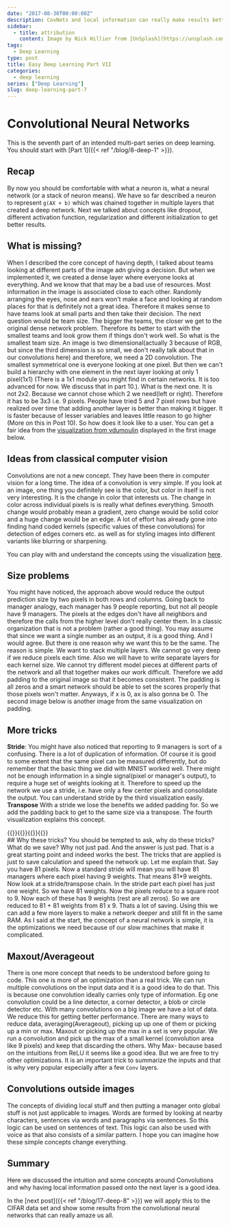 ```yaml
---
date: "2017-08-30T00:00:00Z"
description: CovNets and local information can really make results better. Simple Problem - Simple Solution.
sidebar:
  - title: attribution
    content: Image by Nick Hillier from [UnSplash](https://unsplash.com/photos/aQcE3gDSSTY)
tags:
  - Deep Learning
type: post
title: Easy Deep Learning Part VII
categories:
  - deep learning
series: ["Deep Learning"]
slug: deep-learning-part-7
---
```


# Convolutional Neural Networks

This is the seventh part of an intended multi-part series on deep learning. You should start with [Part 1]({{< ref "/blog/8-deep-1" >}}).

## Recap
By now you should be comfortable with what a neuron is, what a neural network (or a stack of neuron means). We have so far described a neuron to represent `g(AX + b)` which was chained together in multiple layers that created a deep network. Next we talked about concepts like dropout, different activation function, regularization and different initialization to get better results.

## What is missing?
When I described the core concept of having depth, I talked about teams looking at different parts of the image adn giving a decision. But when we implemented it, we created a dense layer where everyone looks at everything. And we know that that may be a bad use of resources. Most information in the image is associated close to each other. Randomly arranging the eyes, nose and ears won't make a face and looking at random places for that is definitely not a great idea. Therefore it makes sense to have teams  look at small parts and then take their decision. The next question would be team size. The bigger the teams, the closer we get to the original dense network problem. Therefore its better to start with the smallest teams and look grow them if things don't work well. So what is the smallest team size. An image is two dimensional(actually 3 because of RGB, but since the third dimension is so small, we don't really talk about that in our convolutions here) and therefore, we need a 2D convolution. The smallest symmetrical one is everyone looking at one pixel. But then we can't build a hierarchy with one element in the next layer looking at only 1 pixel(1x1) (There is a 1x1 module you might find in certain networks. It is too advanced for now. We discuss that in part 10.). What is the next one. It is not 2x2. Because we cannot chose which 2 we need(left or right). Therefore it has to be 3x3 i.e. 9 pixels. People have tried 5 and 7 pixel rows but have realized over time that adding another layer is better than making it bigger. It is faster because of lesser variables and leaves little reason to go higher (More on this in Post 10).
So how does it look like to a user. You can get a fair idea from the [visualization from vdumoulin](https://github.com/vdumoulin/conv_arithmetic) displayed in the first image below.


## Ideas from classical computer vision
Convolutions are not a new concept. They have been there in computer vision for a long time. The idea of a convolution is very simple. If you look at an image, one thing you definitely see is the color, but color in itself is not very interesting. It is the change in color that interests us. The change in color across individual pixels is is really what defines everything. Smooth change would probably mean a gradient, zero change would be solid color and a huge change would be an edge. A lot of effort has already gone into finding hand coded kernels (specific values of these convolutions) for detection of edges corners etc. as well as for styling images into different variants like blurring or sharpening.

You can play with and understand the concepts using the visualization [here](http://setosa.io/ev/image-kernels/).

## Size problems
You might have noticed, the approach above would reduce the output prediction size by two pixels in both rows and columns. Going back to manager analogy, each manager has 9 people reporting, but not all people have 9 managers. The pixels at the edges don't have all neighbors and therefore the calls from the higher level don't really center them. In a classic organization that is not a problem (rather a good thing). You may assume that since we want a single number as an output, it is a good thing. And I would agree. But there is one reason why we want this to be the same. The reason is simple. We want to stack multiple layers. We cannot go very deep if we reduce pixels each time. Also we will have to write separate layers for each kernel size. We cannot try different model pieces at different parts of the network and all that together makes our work difficult. Therefore we add padding to the original image so that it becomes consistent. The padding is all zeros and a smart network should be able to set the scores properly that those pixels won't matter. Anyways, if x is 0, ax is also gonna be 0. The second image below is another image from the same visualization on padding.

## More tricks
**Stride**: You might have also noticed that reporting to 9 managers is sort of a confusing. There is a lot of duplication of information. Of course it is good to some extent that the same pixel can be measured differently, but do remember that the basic thing we did with MNIST worked well. There might not be enough information in a single signal(pixel or manager's output), to require a huge set of weights looking at it. Therefore to speed up the network we use a stride, i.e. have only a few center pixels and consolidate the output. You can understand stride by the third visualization easily.
**Transpose** With a stride we lose the benefits we added padding for. So we add the padding back to get to the same size via a transpose. The fourth visualization explains this concept.
<div class="items-4">{{<fig nomin="true" width="244" height="259" src="conv.gif" caption="Convolutions" >}}{{<fig nomin="true" width="244" height="259" src="convpad.gif" caption="Convolutions with padding" >}}{{<fig nomin="true" width="244" height="259" src="convstride.gif" caption="Convolutions with stride" >}}{{<fig nomin="true" width="244" height="259" src="convtrans.gif" caption="Convolutions with transpose" >}}
</div>
## Why these tricks?
You should be tempted to ask, why do these tricks? What do we save? Why not just pad. And the answer is just pad. That is a great starting point and indeed works the best. The tricks that are applied is just to save calculation and speed the network up. Let me explain that. Say you have 81 pixels. Now a standard stride will mean you will have 81 managers where each pixel having 9 weights. That means 81*9 weights. Now look at a stride/transpose chain. In the stride part each pixel has just one weight. So we have 81 weights. Now the pixels reduce to a square root to 9. Now each of these has 9 weights (rest are all zeros). So we are reduced to 81 + 81 weights from 81 x 9. Thats a lot of saving. Using this we can add a few more layers to make a network deeper and still fit in the same RAM. As I said at the start, the concept of a neural network is simple, it is the optimizations we need because of our slow machines that make it complicated.

## Maxout/Averageout
There is one more concept that needs to be understood before going to code. This one is more of an optimization than a real trick. We can run multiple convolutions on the input data and it is a good idea to do that. This is because one convolution ideally carries only type of information. Eg one convolution could be a line detector, a corner detector, a blob or circle detector etc. With many convolutions on a big image we have a lot of data. We reduce this for getting better performance. There are many ways to reduce data, averaging(Averageout), picking up up one of them or picking up a min or max. Maxout or picking up the max in a set is very popular. We run a convolution and pick up the max of a small kernel (convolution area like 9 pixels) and keep that discarding the others. Why Max- because based on the intuitions from ReLU it seems like a good idea. But we are free to try other optimizations. It is an important trick to summarize the inputs and that is why very popular especially after a few `Conv` layers.

## Convolutions outside images
The concepts of dividing local stuff and then putting a manager onto global stuff is not just applicable to images. Words are formed by looking at nearby characters, sentences via words and paragraphs via sentences. So this logic can be used on sentences of text. This logic can also be used with voice as that also consists of a similar pattern. I hope you can imagine how these simple concepts change everything.

## Summary
Here we discussed the intuition and some concepts around Convolutions and why having local information passed onto the next layer is a good idea.

In the [next post]({{< ref "/blog/17-deep-8" >}}) we will apply this to the CIFAR data set and show some results from the convolutional neural networks that can really amaze us all.

